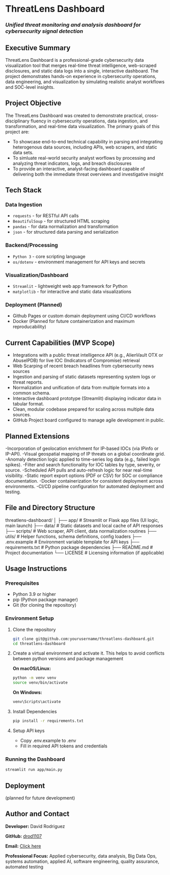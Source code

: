 # ThreatLens Dashboard

### _Unified threat monitoring and analysis dashboard for cybersecurity signal detection_

## Executive Summary

ThreatLens Dashboard is a professional-grade cybersecurity data visualization tool that merges real-time threat intelligence, web-scraped disclosures, and static data logs into a single, interactive dashboard. The project demonstrates hands-on experience in cybersecurity operations, data engineering, and visualization by simulating realistic analyst workflows and SOC-level insights.

## Project Objective

The ThreatLens Dashboard was created to demonstrate practical, cross-disciplinary fluency in cybersecurity operations, data ingestion, and transformation, and real-time data visualization. The primary goals of this project are:

- To showcase end-to-end technical capability in parsing and integrating heterogenous data sources, including APIs, web scrapers, and static data sets.
- To simluate real-world security analyst worflows by processing and analyzing threat indicators, logs, and breach disclosures
- To provide an interactive, analyst-facing dashboard capable of delivering both the immediate threat overviews and investigative insight

## Tech Stack

### Data Ingestion

- ```requests``` - for RESTful API calls
- ```BeautifulSoup``` - for structured HTML scraping
- ```pandas``` - for data normalization and transformation
- ```json``` - for structured data parsing and serialization

### Backend/Processing

- ```Python 3``` - core scripting language
- ```os/dotenv``` - environment management for API keys and secrets

### Visualization/Dashboard

- ```Streamlit``` - lightweight web app framework for Python
- ```matplotlib``` - for interactive and static data visualizations

### Deployment (Planned)

- Github Pages or custom domain deployment using CI/CD workflows
- Docker (Planned for future containerization and maximum reproducability)


## Current Capabilities (MVP Scope)

- Integrations with a public threat intelligence API (e.g., AlienVault OTX or AbuselPDB) for live IOC (Indicators of Compromise) retrieval
- Web Scarping of recent breach headlines from cybersecurity news sources
- Ingestion and parsing of static datasets representing system logs or threat reports.
- Normalization and unification of data from multiple formats into a common schema.
- Interactive dashboard prototype (Streamlit) displaying indicator data in tabular format.
- Clean, modular codebase prepared for scaling across multiple data sources.
- GitHub Project board configured to manage agile development in public.

## Planned Extensions

-Incorporation of geolocation enrichment for IP-based IOCs (via IPinfo or IP-API).
-Visual geospatial mapping of IP threats on a global coordinate grid.
-Anomaly detection logic applied to time-series log data (e.g., failed login spikes).
-Filter and search functionality for IOC tables by type, severity, or source.
-Scheduled API pulls and auto-refresh logic for near real-time visibility.
-Static report export options (PDF or CSV) for SOC or compliance documentation.
-Docker containerization for consistent deployment across environments.
-CI/CD pipeline configuration for automated deployment and testing.

## File and Directory Structure

threatlens-dashboard/
│
├── app/                  # Streamlit or Flask app files (UI logic, main launch)
├── data/                 # Static datasets and local cache of API responses
├── scripts/              # Web scraper, API client, data normalization routines
├── utils/                # Helper functions, schema definitions, config loaders
├── .env.example          # Environment variable template for API keys
├── requirements.txt      # Python package dependencies
├── README.md             # Project documentation
└── LICENSE               # Licensing information (if applicable)

## Usage Instructions

### Prerequisites

- Python 3.9 or higher
- pip (Python package manager)
- Git (for cloning the repository)

### Environment Setup

1. Clone the repository

    ```bash
    git clone git@github.com:yourusername/threatlens-dashboard.git
    cd threatlens-dashboard
    ```

2. Create a virtual environment and activate it. This helps to avoid conflicts between python versions and package management

    **On macOS/Linux:**

    ```bash
    python -m venv venv 
    source venv/bin/activate
    ```

    **On Windows:**

    ```bash
    venv\Scripts\activate
    ```

3. Install Dependencies

    ```bash
    pip install -r requirements.txt
    ```

4. Setup API keys

    - Copy .env.example to .env
    - Fill in required API tokens and credentials

### Running the Dashboard

```bash
streamlit run app/main.py
```

## Deployment

(planned for future development)

## Author and Contact

**Developer:** David Rodriguez

**GitHub:** [drod1107](https://github.com/drod1107)

**Email:** [Click here](mailto:80010850+drod1107@users.noreply.github.com)

**Professional Focus:** Applied cybersecurity, data analysis, Big Data Ops, systems automation, applied AI, software engineering, quality assurance, automated testing
